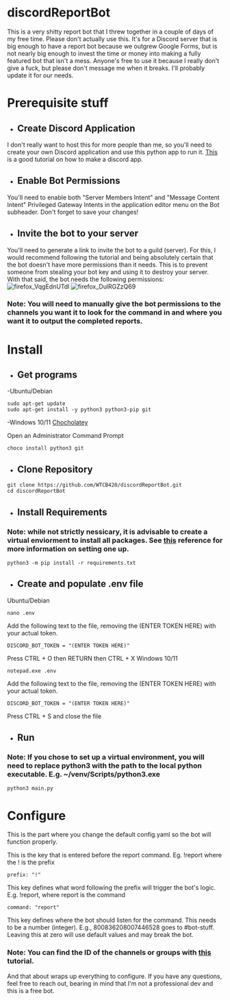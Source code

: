 # discordReportBot
This is a very shitty report bot that I threw together in a couple of days of my free time. Please don't actually use this. It's for a Discord server that is big enough to have a report bot because we outgrew Google Forms, but is not nearly big enough to invest the time or money into making a fully featured bot that isn't a mess. Anyone's free to use it because I really don't give a fuck, but please don't message me when it breaks. I'll probably update it for our needs.
# Prerequisite stuff
- ## Create Discord Application
I don't really want to host this for more people than me, so you'll need to create your own Discord application and use this python app to run it.
[This](https://www.geeksforgeeks.org/discord-bot-in-python/#) is a good tutorial on how to make a discord app.
- ## Enable Bot Permissions
You'll need to enable both "Server Members Intent" and "Message Content Intent" Privileged Gateway Intents in the application editor menu on the Bot subheader.
Don't forget to save your changes!
- ## Invite the bot to your server
You'll need to generate a link to invite the bot to a guild (server). For this, I would recommend following the tutorial and being absolutely certain that the bot doesn't have more permissions than it needs. This is to prevent someone from stealing your bot key and using it to destroy your server. With that said, the bot needs the following permissions:
![firefox_VqgEdnUTdl](https://github.com/WTCB420/discordReportBot/assets/36096475/d07b386a-41c3-4cd9-963a-50d655743dec)
![firefox_DulRGZzQ69](https://github.com/WTCB420/discordReportBot/assets/36096475/3b10283a-574c-4136-863d-27a0123f8a05)

### Note: You will need to manually give the bot permissions to the channels you want it to look for the command in and where you want it to output the completed reports.

# Install
- ## Get programs
-Ubuntu/Debian
```
sudo apt-get update
sudo apt-get install -y python3 python3-pip git 
```
-Windows 10/11 [Chocholatey](https://chocolatey.org/install)

Open an Administrator Command Prompt
```
choco install python3 git
```
- ## Clone Repository
```
git clone https://github.com/WTCB420/discordReportBot.git
cd discordReportBot
```
- ## Install Requirements

### Note: while not strictly nessicary, it is advisable to create a virtual enviorment to install all packages. See [this](https://docs.python.org/3/library/venv.html) reference for more information on setting one up.
```
python3 -m pip install -r requirements.txt
```
- ## Create and populate .env file
Ubuntu/Debian
```
nano .env
```
Add the following text to the file, removing the (ENTER TOKEN HERE) with your actual token.
```
DISCORD_BOT_TOKEN = "(ENTER TOKEN HERE)"
```
Press CTRL + O then RETURN then CTRL + X
Windows 10/11
```
notepad.exe .env
```
Add the following text to the file, removing the (ENTER TOKEN HERE) with your actual token.
```
DISCORD_BOT_TOKEN = "(ENTER TOKEN HERE)"
```
Press CTRL + S and close the file 

- ## Run
### Note: If you chose to set up a virtual environment, you will need to replace python3 with the path to the local python executable. E.g. ~/venv/Scripts/python3.exe 
```
python3 main.py
```
# Configure
This is the part where you change the default config.yaml so the bot will function properly. 

This is the key that is entered before the report command. Eg. !report where the ! is the prefix
```
prefix: "!"
```
This key defines what word following the prefix will trigger the bot's logic. E.g. !report, where report is the command
```
command: "report"
```
This key defines where the bot should listen for the command. This needs to be a number (integer). E.g., 800836208007446528 goes to #bot-stuff. Leaving this at zero will use default values and may break the bot.
### Note: You can find the ID of the channels or groups with [this](https://docs.statbot.net/docs/faq/general/how-find-id/) tutorial.
And that about wraps up everything to configure. If you have any questions, feel free to reach out, bearing in mind that I'm not a professional dev and this is a free bot. 
